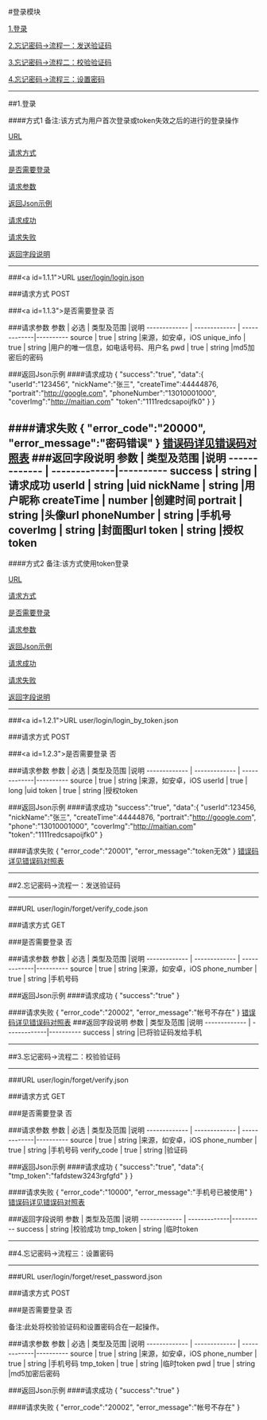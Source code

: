 #登录模块

[1.登录](#1)

[2.忘记密码->流程一：发送验证码](#2)

[3.忘记密码->流程二：校验验证码](#3)

[4.忘记密码->流程三：设置密码](#4)

---
##<a id="1">1.登录</a>

####方式1
备注:该方式为用户首次登录或token失效之后的进行的登录操作

[URL](#1.1.1)

[请求方式](#1.1.2)

[是否需要登录](#1.1.3)

[请求参数](#1.1.4)

[返回Json示例](#1.1.5)

[请求成功](#1.1.5.1)

[请求失败](#1.1.5.2)

[返回字段说明](#1.1.6)

-------

###<a id=1.1.1">URL</a>
[user/login/login.json](http://api.maitian.com/v1/user/login/login.json)

###<a id="1.1.2">请求方式</a>
POST

###<a id=1.1.3">是否需要登录</a>
否

###<a id="1.1.4">请求参数</a>
     参数      | 必选 			| 类型及范围     |说明
------------- | ------------- | -------------|---------- 
source		    | true		   | string       |来源，如安卓，iOS
unique_info  | true		   | string       |用户的唯一信息，如电话号码、用户名
pwd      		 | true		   | string       |md5加密后的密码


###<a id="1.1.5">返回Json示例</a>
####<a id="1.1.5.1">请求成功</a>
	{
		"success":"true",
		"data":{
					"userId":"123456",
					"nickName":"张三",
					"createTime":44444876,
					"portrait":"http://google.com",
					"phoneNumber":"13010001000",
					"coverImg":"http://maitian.com"
					"token":"1111redcsapoijfk0"
				}
	}

####<a id="1.1.5.2">请求失败</a>
	{
		"error_code":"20000",
		"error_message":"密码错误"
	}
[错误码详见错误码对照表](错误码对照表.md)
###<a id="1.1.6">返回字段说明</a>
     参数      | 类型及范围     |说明
------------- | -------------|---------- 
success		 | string       |请求成功
userId		 | string       |uid
nickName		 | string       |用户昵称
createTime	 | number       |创建时间
portrait		 	 | string       |头像url
phoneNumber  | string       |手机号
coverImg  	 | string       |封面图url
token      	 | string       |授权token
---

####方式2
备注:该方式使用token登录

[URL](#1.2.1)

[请求方式](#1.2.2)

[是否需要登录](#1.2.3)

[请求参数](#1.2.4)

[返回Json示例](#1.2.5)

[请求成功](#1.2.5.1)

[请求失败](#1.2.5.2)

[返回字段说明](#1.2.6)

-------

###<a id=1.2.1">URL</a>
user/login/login\_by\_token.json

###<a id="1.2.2">请求方式</a>
POST

###<a id=1.2.3">是否需要登录</a>
否

###<a id="1.2.4">请求参数</a>
     参数      | 必选 			| 类型及范围     |说明
------------- | ------------- | -------------|---------- 
source		    | true		   | string       |来源，如安卓，iOS
userId	     | true		   | long       |uid
token         | true		   | string       |授权token


###<a id="1.2.5">返回Json示例</a>
####<a id="1.2.5.1">请求成功</a>
	"success":"true",
		"data":{
					"userId":123456,
					"nickName":"张三",
					"createTime":44444876,
					"portrait":"http://google.com",
					"phone":"13010001000",
					"coverImg":"http://maitian.com"
					"token":"1111redcsapoijfk0"
				}

####<a id="1.2.5.2">请求失败</a>
	{
		"error_code":"20001",
		"error_message":"token无效"
	}
[错误码详见错误码对照表](错误码对照表.md)

---
##<a id="2">2.忘记密码->流程一：发送验证码</a>

---
###<a id="2.1">URL</a>
user/login/forget/verify_code.json

###<a id="2.2">请求方式</a>
GET

###<a id="2.3">是否需要登录</a>
否

###<a id="2.4">请求参数</a>
     参数      | 必选 			| 类型及范围     |说明
------------- | ------------- | -------------|---------- 
source		    | true		   | string       |来源，如安卓，iOS
phone_number  | true		   | string       |手机号码


###<a id="2.5">返回Json示例</a>
####<a id="2.5.1">请求成功</a>
	{
		"success":"true"
	}

####<a id="2.5.2">请求失败</a>
	{
		"error_code":"20002",
		"error_message":"帐号不存在"
	}
[错误码详见错误码对照表](错误码对照表.md)
###<a id="2.6">返回字段说明</a>
     参数      | 类型及范围     |说明
------------- | -------------|---------- 
success		| string       |已将验证码发给手机

---


##<a id="3">3.忘记密码->流程二：校验验证码</a>

---

###<a id="3.1">URL</a>
user/login/forget/verify.json

###<a id="3.2">请求方式</a>
GET

###<a id="3.3">是否需要登录</a>
否

###<a id="3.4">请求参数</a>
     参数      | 必选 			| 类型及范围     |说明
------------- | ------------- | -------------|---------- 
source		    | true		   | string       |来源，如安卓，iOS
phone_number  | true		   | string       |手机号码
verify_code   | true		   | string       |验证码


###<a id="2.5">返回Json示例</a>
####<a id="2.5.1">请求成功</a>
	{
		"success":"true",
		"data":{
				"tmp_token":"fafdstew3243rgfgfd"
				}
	}

####<a id="2.5.2">请求失败</a>
	{
		"error_code":"10000",
		"error_message":"手机号已被使用"
	}
[错误码详见错误码对照表](错误码对照表.md)

###<a id="2.6">返回字段说明</a>
     参数      | 类型及范围     |说明
------------- | -------------|---------- 
success		 | string       |校验成功
 tmp_token	 | string       |临时token

---


##<a id="4">4.忘记密码->流程三：设置密码</a>

---

###<a id="4.1">URL</a>
user/login/forget/reset_password.json

###<a id="4.2">请求方式</a>
POST

###<a id="4.3">是否需要登录</a>
否

备注:此处将校验验证码和设置密码合在一起操作。

###<a id="4.4">请求参数</a>
     参数      | 必选 			| 类型及范围     |说明
------------- | ------------- | -------------|---------- 
source		    | true		   | string       |来源，如安卓，iOS
phone_number  | true		   | string       |手机号码
tmp_token     | true		   | string       |临时token
pwd     	    | true		   | string       |md5加密后密码


###<a id="4.5">返回Json示例</a>
####<a id="4.5.1">请求成功</a>
	{
		"success":"true"
	}

####<a id="4.5.2">请求失败</a>
	{
		"error_code":"20002",
		"error_message":"帐号不存在"
	}

